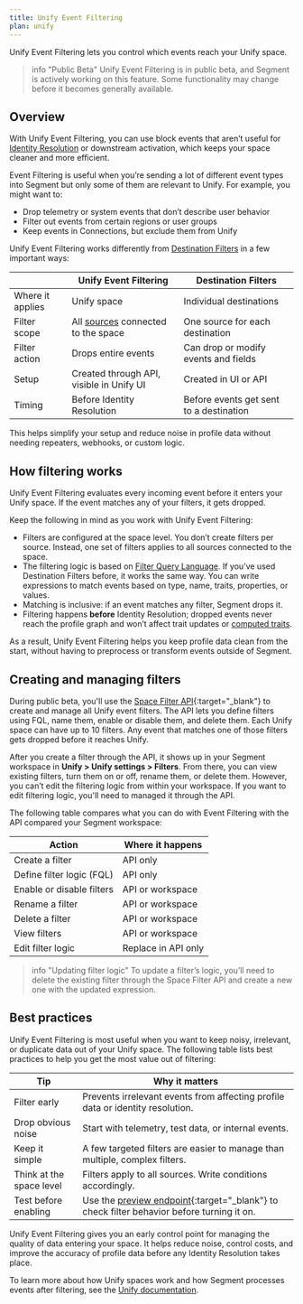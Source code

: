 ```yaml
---
title: Unify Event Filtering
plan: unify
---
```


Unify Event Filtering lets you control which events reach your Unify space. 

> info "Public Beta"
> Unify Event Filtering is in public beta, and Segment is actively working on this feature. Some functionality may change before it becomes generally available. 

## Overview

With Unify Event Filtering, you can use block events that aren’t useful for [Identity Resolution](/docs/unify/identity-resolution/) or downstream activation, which keeps your space cleaner and more efficient.

Event Filtering is useful when you’re sending a lot of different event types into Segment but only some of them are relevant to Unify. For example, you might want to:

- Drop telemetry or system events that don’t describe user behavior
- Filter out events from certain regions or user groups
- Keep events in Connections, but exclude them from Unify

Unify Event Filtering works differently from [Destination Filters](/docs/connections/destinations/destination-filters/) in a few important ways:

|                  | Unify Event Filtering                                            | Destination Filters                     |
| ---------------- | ---------------------------------------------------------------- | --------------------------------------- |
| Where it applies | Unify space                                                      | Individual destinations                 |
| Filter scope     | All [sources](/docs/connections/sources/) connected to the space | One source for each destination         |
| Filter action    | Drops entire events                                              | Can drop or modify events and fields    |
| Setup            | Created through API, visible in Unify UI                         | Created in UI or API                    |
| Timing           | Before Identity Resolution                                       | Before events get sent to a destination |

This helps simplify your setup and reduce noise in profile data without needing repeaters, webhooks, or custom logic.

## How filtering works 

Unify Event Filtering evaluates every incoming event before it enters your Unify space. If the event matches any of your filters, it gets dropped.

Keep the following in mind as you work with Unify Event Filtering:

- Filters are configured at the space level. You don’t create filters per source. Instead, one set of filters applies to all sources connected to the space.
- The filtering logic is based on [Filter Query Language](/docs/api/public-api/fql/). If you’ve used Destination Filters before, it works the same way. You can write expressions to match events based on type, name, traits, properties, or values.
- Matching is inclusive: if an event matches any filter, Segment drops it.
- Filtering happens **before** Identity Resolution; dropped events never reach the profile graph and won’t affect trait updates or [computed traits](/docs/unify/traits/computed-traits/).

As a result, Unify Event Filtering helps you keep profile data clean from the start, without having to preprocess or transform events outside of Segment.

## Creating and managing filters

During public beta, you'll use the [Space Filter API](https://docs.segmentapis.com/tag/Space-Filters/){:target="_blank"} to create and manage all Unify event filters. The API lets you define filters using FQL, name them, enable or disable them, and delete them. Each Unify space can have up to 10 filters. Any event that matches one of those filters gets dropped before it reaches Unify.

After you create a filter through the API, it shows up in your Segment workspace in **Unify > Unify settings > Filters**. From there, you can view existing filters, turn them on or off, rename them, or delete them. However, you can’t edit the filtering logic from within your workspace. If you want to edit filtering logic, you'll need to managed it through the API.

The following table compares what you can do with Event Filtering with the API compared your Segment workspace:

| Action                    | Where it happens    |
| ------------------------- | ------------------- |
| Create a filter           | API only            |
| Define filter logic (FQL) | API only            |
| Enable or disable filters | API or workspace    |
| Rename a filter           | API or workspace    |
| Delete a filter           | API or workspace    |
| View filters              | API or workspace    |
| Edit filter logic         | Replace in API only |

> info "Updating filter logic"
> To update a filter’s logic, you’ll need to delete the existing filter through the Space Filter API and create a new one with the updated expression.

## Best practices

Unify Event Filtering is most useful when you want to keep noisy, irrelevant, or duplicate data out of your Unify space. The following table lists best practices to help you get the most value out of filtering:

| Tip                      | Why it matters                                                                                                                                                                       |
| ------------------------ | ------------------------------------------------------------------------------------------------------------------------------------------------------------------------------------ |
| Filter early             | Prevents irrelevant events from affecting profile data or identity resolution.                                                                                                       |
| Drop obvious noise       | Start with telemetry, test data, or internal events.                                                                                                                                 |
| Keep it simple           | A few targeted filters are easier to manage than multiple, complex filters.                                                                                                          |
| Think at the space level | Filters apply to all sources. Write conditions accordingly.                                                                                                                          |
| Test before enabling     | Use the [preview endpoint](https://docs.segmentapis.com/tag/Destination-Filters#operation/previewDestinationFilter){:target="_blank"} to check filter behavior before turning it on. |


Unify Event Filtering gives you an early control point for managing the quality of data entering your space. It helps reduce noise, control costs, and improve the accuracy of profile data before any Identity Resolution takes place.

To learn more about how Unify spaces work and how Segment processes events after filtering, see the [Unify documentation](/docs/unify/).
